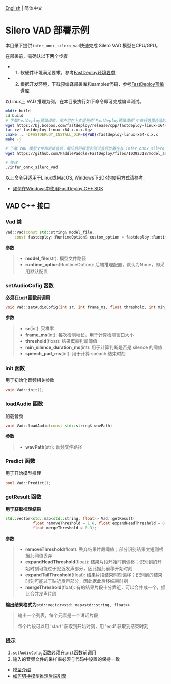 [English](README.md) | 简体中文
# Silero VAD 部署示例

本目录下提供`infer_onnx_silero_vad`快速完成 Silero VAD 模型在CPU/GPU。

在部署前，需确认以下两个步骤

- 1. 软硬件环境满足要求，参考[FastDeploy环境要求](../../../../docs/cn/build_and_install/download_prebuilt_libraries.md)
- 2. 根据开发环境，下载预编译部署库和samples代码，参考[FastDeploy预编译库](../../../../docs/cn/build_and_install/download_prebuilt_libraries.md)

以Linux上 VAD 推理为例，在本目录执行如下命令即可完成编译测试。

```bash
mkdir build
cd build
# 下载FastDeploy预编译库，用户可在上文提到的`FastDeploy预编译库`中自行选择合适的版本使用
wget https://bj.bcebos.com/fastdeploy/release/cpp/fastdeploy-linux-x64-x.x.x.tgz
tar xvf fastdeploy-linux-x64-x.x.x.tgz
cmake .. -DFASTDEPLOY_INSTALL_DIR=${PWD}/fastdeploy-linux-x64-x.x.x
make -j

# 下载 VAD 模型文件和测试音频，解压后将模型和测试音频放置在与 infer_onnx_silero_vad.cc 同级目录下
wget https://github.com/PaddlePaddle/FastDeploy/files/10392318/model_and_example.zip

# 推理
./infer_onnx_silero_vad
```

以上命令只适用于Linux或MacOS, Windows下SDK的使用方式请参考:
- [如何在Windows中使用FastDeploy C++ SDK](../../../../docs/cn/faq/use_sdk_on_windows.md)

## VAD C++ 接口
### Vad 类

```c++
Vad::Vad(const std::string& model_file,
    const fastdeploy::RuntimeOption& custom_option = fastdeploy::RuntimeOption())
```

**参数**

> * **model_file**(str): 模型文件路径
> * **runtime_option**(RuntimeOption): 后端推理配置，默认为None，即采用默认配置

### setAudioCofig 函数

**必须在`init`函数前调用**

```c++
void Vad::setAudioCofig(int sr, int frame_ms, float threshold, int min_silence_duration_ms, int speech_pad_ms);
```

**参数**

> * **sr**(int): 采样率
> * **frame_ms**(int): 每次检测帧长，用于计算检测窗口大小
> * **threshold**(float): 结果概率判断阈值
> * **min_silence_duration_ms**(int): 用于计算判断是否是 silence 的阈值
> * **speech_pad_ms**(int): 用于计算 speach 结束时刻

### init 函数

用于初始化音频相关参数

```c++
void Vad::init();
```

### loadAudio 函数

加载音频

```c++
void Vad::loadAudio(const std::string& wavPath)
```

**参数**

> * **wavPath**(str): 音频文件路径

### Predict 函数

用于开始模型推理

```c++
bool Vad::Predict();
```

### getResult 函数

**用于获取推理结果**

```c++
std::vector<std::map<std::string, float>> Vad::getResult(
            float removeThreshold = 1.6, float expandHeadThreshold = 0.32, float expandTailThreshold = 0,
            float mergeThreshold = 0.3);
```

**参数**

> * **removeThreshold**(float): 丢弃结果片段阈值；部分识别结果太短则根据此阈值丢弃
> * **expandHeadThreshold**(float): 结果片段开始时刻偏移；识别到的开始时刻可能过于贴近发声部分，因此据此前移开始时刻
> * **expandTailThreshold**(float): 结果片段结束时刻偏移；识别到的结束时刻可能过于贴近发声部分，因此据此后移结束时刻
> * **mergeThreshold**(float): 有的结果片段十分靠近，可以合并成一个，据此合并发声片段

**输出结果格式为**`std::vector<std::map<std::string, float>>`

> 输出一个列表，每个元素是一个讲话片段
>
> 每个片段可以用 'start' 获取到开始时刻，用 'end' 获取到结束时刻

### 提示

1. `setAudioCofig`函数必须在`init`函数前调用
2. 输入的音频文件的采样率必须与代码中设置的保持一致





- [模型介绍](../)
- [如何切换模型推理后端引擎](../../../../docs/cn/faq/how_to_change_backend.md)
